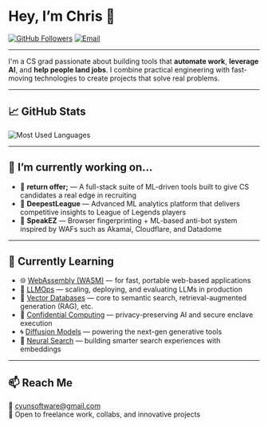 # Hey, I’m Chris 👋

[![GitHub Followers](https://img.shields.io/github/followers/builtbycyun?label=Follow&style=social)](https://github.com/builtbycyun)
[![Email](https://img.shields.io/badge/Email-cyunsoftware@gmail.com-blue)](mailto:cyunsoftware@gmail.com)

---

I'm a CS grad passionate about building tools that **automate work**, **leverage AI**, and **help people land jobs**. I combine practical engineering with fast-moving technologies to create projects that solve real problems.

---

## 📈 GitHub Stats
<!-- <img src="https://github-readme-stats.vercel.app/api?username=KamiCYun&show_icons=true&theme=chartreuse-dark&hide=contribs&count_private=true" alt="GitHub Stats" /> -->

<img src="https://github-readme-stats.vercel.app/api/top-langs?username=builtbycyun&show_icons=true&locale=en&layout=compact&theme=chartreuse-dark" alt="Most Used Languages" />

---

## 🔭 I’m currently working on...

- 📡 **return offer;** — A full-stack suite of ML-driven tools built to give CS candidates a real edge in recruiting
- 🔎 **DeepestLeague** — Advanced ML analytics platform that delivers competitive insights to League of Legends players
- 🧠 **SpeakEZ** — Browser fingerprinting + ML-based anti-bot system inspired by WAFs such as Akamai, Cloudflare, and Datadome

---

## 🌱 Currently Learning

- 🌐 [WebAssembly (WASM)](https://webassembly.org/) — for fast, portable web-based applications  
- 🧩 [LLMOps](https://www.anyscale.com/blog/what-is-llmops) — scaling, deploying, and evaluating LLMs in production  
- 🧬 [Vector Databases](https://www.pinecone.io/) — core to semantic search, retrieval-augmented generation (RAG), etc.  
- 🔐 [Confidential Computing](https://confidentialcomputing.io/) — privacy-preserving AI and secure enclave execution  
- 🌀 [Diffusion Models](https://huggingface.co/blog/stable_diffusion) — powering the next-gen generative tools  
- 🧠 [Neural Search](https://www.trychroma.com/) — building smarter search experiences with embeddings

---

## 📫 Reach Me

📧 cyunsoftware@gmail.com  
💼 Open to freelance work, collabs, and innovative projects
